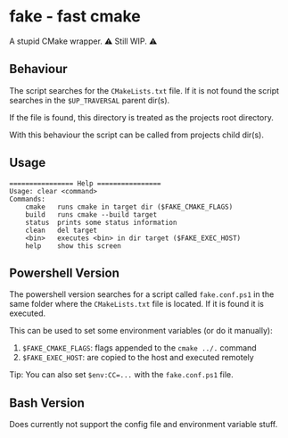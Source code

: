# fake - **f**ast cm**ake**
A stupid CMake wrapper.
⚠ Still WIP. ⚠

## Behaviour
The script searches for the `CMakeLists.txt` file. If it is not found
the script searches in the `$UP_TRAVERSAL` parent dir(s).

If the file is found, this directory is treated as the projects root
directory.

With this behaviour the script can be called from projects child dir(s).

## Usage
```
================ Help ================
Usage: clear <command>
Commands:
    cmake   runs cmake in target dir ($FAKE_CMAKE_FLAGS)
    build   runs cmake --build target
    status  prints some status information
    clean   del target
    <bin>   executes <bin> in dir target ($FAKE_EXEC_HOST)
    help    show this screen
```

## Powershell Version
The powershell version searches for a script called `fake.conf.ps1` in
the same folder where the `CMakeLists.txt` file is located.  If it is found
it is executed.

This can be used to set some environment variables (or do it manually):
1. `$FAKE_CMAKE_FLAGS`: flags appended to the `cmake ../.` command
2. `$FAKE_EXEC_HOST`: <bin> are copied to the host and executed remotely

Tip: You can also set `$env:CC=...` with the `fake.conf.ps1` file.

## Bash Version
Does currently not support the config file and environment variable stuff.

